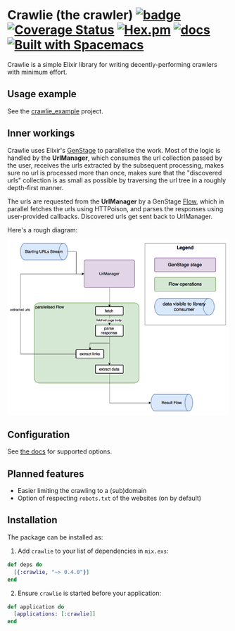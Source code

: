 # Crawlie (the crawler) [![badge](https://travis-ci.org/nietaki/crawlie.svg?branch=master)](https://travis-ci.org/nietaki/crawlie) [![Coverage Status](https://coveralls.io/repos/github/nietaki/crawlie/badge.svg?branch=master)](https://coveralls.io/github/nietaki/crawlie?branch=master) [![Hex.pm](https://img.shields.io/hexpm/v/crawlie.svg)](https://hex.pm/packages/crawlie) [![docs](https://img.shields.io/badge/docs-hexdocs-yellow.svg)](https://hexdocs.pm/crawlie/) [![Built with Spacemacs](https://cdn.rawgit.com/syl20bnr/spacemacs/442d025779da2f62fc86c2082703697714db6514/assets/spacemacs-badge.svg)](http://spacemacs.org)


Crawlie is a simple Elixir library for writing decently-performing crawlers with minimum effort.

## Usage example

See the [crawlie_example](https://github.com/nietaki/crawlie_example) project.

## Inner workings

Crawlie uses Elixir's [GenStage](https://github.com/elixir-lang/gen_stage) to parallelise
the work. Most of the logic is handled by the **UrlManager**, which consumes the url collection passed by the user, receives the urls extracted by the subsequent processing, makes sure no url is processed more than once, makes sure that the "discovered urls" collection is as small as possible by traversing the url tree in a roughly depth-first manner.

The urls are requested from the **UrlManager** by a GenStage [Flow](https://hexdocs.pm/gen_stage/Experimental.Flow.html#content), which in parallel
fetches the urls using HTTPoison, and parses the responses using user-provided callbacks. Discovered urls get sent back to UrlManager.

Here's a rough diagram:

![crawlie architecture diagram](assets/crawlie_arch_v0.2.0.png)

## Configuration

See [the docs](https://hexdocs.pm/crawlie/Crawlie.html#crawl/3) for supported options.

## Planned features

- Easier limiting the crawling to a (sub)domain
- Option of respecting `robots.txt` of the websites (on by default)

## Installation

The package can be installed as:

  1. Add `crawlie` to your list of dependencies in `mix.exs`:

```elixir
def deps do
  [{:crawlie, "~> 0.4.0"}]
end
```

  2. Ensure `crawlie` is started before your application:

```elixir
def application do
  [applications: [:crawlie]]
end
```
